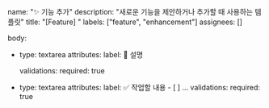 name: "✨ 기능 추가"
description: "새로운 기능을 제안하거나 추가할 때 사용하는 템플릿"
title: "[Feature] "
labels: ["feature", "enhancement"]
assignees: []

body:
  - type: textarea
    attributes:
      label: 📄 설명

    validations:
      required: true

  - type: textarea
    attributes:
      label: ✅ 작업할 내용
        - [ ] ...
    validations:
      required: true
